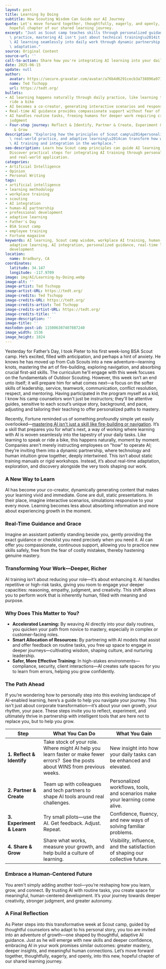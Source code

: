 ```yaml
---
layout: post
title: Learning by Doing
subtitle: How Scouting Wisdom Can Guide our AI Journey
quote: Let's move forward together, thoughtfully, eagerly, and openly, into this new,
  hopeful chapter of our shared learning journey.
excerpt: "Just as Scout camp teaches skills through personalized guidance and real-world\
  \ practice, mastering AI isn't just about technical training\u2014it's about weaving\
  \ AI learning seamlessly into daily work through dynamic partnership and continuous\
  \ adaptation."
source: Original Content
source-url: ''
call-to-action: Share how you're integrating AI learning into your daily work routine
date: 2025-06-15
update: null
author:
  avatar: https://secure.gravatar.com/avatar/a76b4d6291cecb3a738896a971bfb903?s=512&d=mp&r=g
  name: Ted Tschopp
  url: https://tedt.org/
bullets:
- AI learning happens naturally through daily practice, like learning to speak or
  ride a bike
- AI becomes a co-creator, generating interactive scenarios and responsive simulations
- Real-time AI guidance provides compassionate support without fear of costly mistakes
- AI handles routine tasks, freeing humans for deeper work requiring creativity and
  judgment
- Four-step journey: Reflect & Identify, Partner & Create, Experiment & Learn, Share
    & Grow
description: "Exploring how the principles of Scout camp\u2014personalized guidance,\
  \ real-world practice, and adaptive learning\u2014can transform how we approach\
  \ AI training and integration in the workplace."
seo-description: Learn how Scout camp principles can guide AI learning in the workplace.
  Discover practical steps for integrating AI training through personalized guidance
  and real-world application.
categories:
- Artificial Intelligence
- Opinion
- Personal Writing
tags:
- artificial intelligence
- learning methodology
- workplace training
- scouting
- AI integration
- human-AI partnership
- professional development
- adaptive learning
- Father's Day
- BSA Scout camp
- employee training
- Fortune magazine
keywords: AI learning, Scout camp wisdom, workplace AI training, human-AI partnership,
  adaptive learning, AI integration, personalized guidance, real-time learning, professional
  development
location:
  name: Bradbury, CA
coordinates:
  latitude: 34.147
  longitude: -117.9709
image: img/AI/Learning-by-Doing.webp
image-alt: ''
image-artist: Ted Tschopp
image-artist-URL: https://tedt.org/
image-credits: Ted Tschopp
image-credits-URL: https://tedt.org/
image-credits-artist: Ted Tschopp
image-credits-artist-URL: https://tedt.org/
image-credits-title: ''
image-description: ''
image-title: ''
mastodon-post-id: 115006307407887240
image_width: 1536
image_height: 1024
---
```

Yesterday for Father’s Day, I took Pieter to his first week-long BSA Scout camp. He’s excited, filled with anticipation, and perhaps a hint of anxiety. He knows he has moved up from Cub Scouts into a new adventure—learning knots, mastering the art of fire-building, exploring navigation, and absorbing crucial first-aid skills. The curriculum he'll engage with this week focuses on the fundamentals of Outdoor Scouting. However, this week isn’t an end unto itself; it will prepare him for what comes next—a focus on the softer skills of leadership, service, teamwork, communication, conflict resolution, respect, and mentoring. Having participated in the program myself as a kid, I know his camp counselors won't just be instructors; they'll be attentive guides, sensitive to each scout’s unique story, background, and pace, adjusting and tailoring their teaching to offer personalized paths to mastery.

Recently, Fortune reminded us of something profoundly simple yet easily overlooked—[mastering AI isn't just a skill like fire-building or navigation](https://fortune.com/2025/06/11/ai-employee-training-simulation-labor/). It’s a skill that prepares you for what's next, a way of working where learning with AI is woven seamlessly into the tapestry of your daily tasks. Like learning to speak or ride a bike, this happens naturally, moment by moment. Companies aren't merely instructing employees on "how" to operate AI; they’re inviting them into a dynamic partnership, where technology and human intuition grow together, deeply intertwined. This isn’t about static training manuals or rigid workshops. Instead, it’s about real-time adaptation, exploration, and discovery alongside the very tools shaping our work.

### A New Way to Learn

AI has become your co-creator, dynamically generating content that makes your learning vivid and immediate. Gone are dull, static presentations. In their place, imagine interactive scenarios, simulations responsive to your every move. Learning becomes less about absorbing information and more about experiencing growth in the moment.

### Real-Time Guidance and Grace

Imagine an assistant patiently standing beside you, gently providing the exact guidance or checklist you need precisely when you need it. AI can offer you compassionate, continuous support, allowing you to practice new skills safely, free from the fear of costly mistakes, thereby hastening genuine mastery.

### Transforming Your Work—Deeper, Richer

AI training isn’t about reducing your role—it’s about enhancing it. AI handles repetitive or high-risk tasks, giving you room to engage your deeper capacities: reasoning, empathy, judgment, and creativity. This shift allows you to perform work that is inherently human, filled with meaning and purpose.

### Why Does This Matter to You?

* **Accelerated Learning:** By weaving AI directly into your daily routines, you quicken your path from novice to mastery, especially in complex or customer-facing roles.
* **Smart Allocation of Resources:** By partnering with AI models that assist and offer feedback on routine tasks, you free up space to engage in deeper journeys—cultivating wisdom, shaping culture, and nurturing leadership.
* **Safer, More Effective Training:** In high-stakes environments—compliance, security, client interactions—AI creates safe spaces for you to learn from errors, helping you grow confidently.

### The Path Ahead

If you’re wondering how to personally step into this evolving landscape of AI-enabled learning, here’s a guide to help you navigate your journey. This isn’t just about corporate transformation—it’s about your own growth, your rhythm, your pace. These steps invite you to reflect, experiment, and ultimately thrive in partnership with intelligent tools that are here not to replace you, but to help you grow.

| Step                      | What You Can Do                                                                                                                    | What You Gain                                                                 |
| ------------------------- | ---------------------------------------------------------------------------------------------------------------------------------- | ----------------------------------------------------------------------------- |
| **1. Reflect & Identify** | Take stock of your role. Where might AI help you learn faster or make fewer errors?  See the posts about WINS from previous weeks. | New insight into how your daily tasks can be enhanced and elevated.           |
| **2. Partner & Create**   | Team up with colleagues and tech partners to shape AI tools around real challenges.                                                | Personalized workflows, tools, and scenarios make your learning come alive.   |
| **3. Experiment & Learn** | Try small pilots—use the AI. Get feedback. Adjust. Repeat.                                                                         | Confidence, fluency, and new ways of solving familiar problems.               |
| **4. Share & Grow**       | Share what works, measure your growth, and help build a culture of learning.                                                       | Visibility, influence, and the satisfaction of shaping our collective future. |

### Embrace a Human-Centered Future

You aren't simply adding another tool—you’re reshaping how you learn, grow, and connect. By trusting AI with routine tasks, you create space for meaningful, human-centered development. It’s your journey towards deeper creativity, stronger judgment, and greater autonomy.

### A Final Reflection

As Pieter steps into this transformative week at Scout camp, guided by thoughtful counselors who adapt to his personal story, you too are invited into an adventure of growth—one shaped by thoughtful, adaptive AI guidance. Just as he will emerge with new skills and deeper confidence, embracing AI in your work promises similar outcomes: greater mastery, deeper insights, and meaningful human connections. Let’s move forward together, thoughtfully, eagerly, and openly, into this new, hopeful chapter of our shared learning journey.
